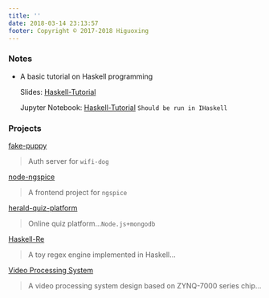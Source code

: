 ```yaml
---
title: ''
date: 2018-03-14 23:13:57
footer: Copyright © 2017-2018 Higuoxing
---
```


### Notes

* A basic tutorial on Haskell programming

    Slides: [Haskell-Tutorial](/notes/hs-tutorial)

    Jupyter Notebook: [Haskell-Tutorial](/notes/hs-tutorial/hs-tutorial.ipynb) `Should be run in IHaskell`

### Projects

[fake-puppy](https://github.com/higuoxing/fake-puppy)

> Auth server for `wifi-dog`

[node-ngspice](https://github.com/higuoxing/node-ngspice)

> A frontend project for `ngspice`

[herald-quiz-platform](https://github.com/HeraldStudio/herald-quiz-platform)

> Online quiz platform...`Node.js+mongodb`

[Haskell-Re](https://github.com/higuoxing/Haskell-Re)

> A toy regex engine implemented in Haskell...

[Video Processing System](https://github.com/higuoxing/ZYNQ-7000-Video-Processing-Simple-design)

> A video processing system design based on ZYNQ-7000 series chip...

